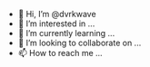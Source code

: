 - 👋 Hi, I’m @dvrkwave
- 👀 I’m interested in ...
- 🌱 I’m currently learning ...
- 💞️ I’m looking to collaborate on ...
- 📫 How to reach me ...

<!---
dvrkwave/dvrkwave is a ✨ special ✨ repository because its `README.md` (this file) appears on your GitHub profile.
You can click the Preview link to take a look at your changes.
--->
